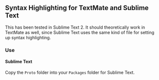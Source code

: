 ## Syntax Highlighting for TextMate and Sublime Text

This has been tested in Sublime Text 2.  It should theoretically work in TextMate as well, since Sublime Text uses the same kind of file for setting up syntax highlighting.

### Use

#### Sublime Text

Copy the `Proto` folder into your `Packages` folder for Sublime Text.